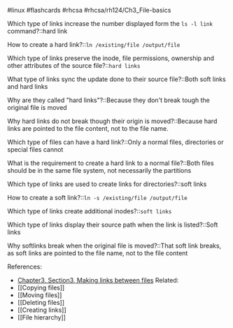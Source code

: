 #linux #flashcards #rhcsa #rhcsa/rh124/Ch3_File-basics 

Which type of links increase the number displayed form the `ls -l link` command?::hard link
<!--SR:!2023-07-20,4,270-->

How to create a hard link?::`ln /existing/file /output/file`
<!--SR:!2023-08-16,25,290-->

Which type of links preserve the inode, file permissions, ownership and other attributes of the source file?::`hard links`
<!--SR:!2023-08-18,27,306-->

What type of links sync the update done to their source file?::Both soft links and hard links
<!--SR:!2023-07-20,4,289-->

Why are they called "hard links"?::Because they don't break tough the original file is moved

Why hard links do not break though their origin is moved?::Because hard links are pointed to the file content, not to the file name.
<!--SR:!2023-08-18,27,306-->

Which type of files can have a hard link?::Only a normal files, directories or special files cannot
<!--SR:!2023-07-19,1,210-->

What is the requirement to create a hard link to a normal file?::Both files should be in the same file system, not necessarily the partitions
<!--SR:!2023-08-11,20,290-->

Which type of links are used to create links for directories?::soft links
<!--SR:!2023-07-20,4,270-->

How to create a soft link?::`ln -s /existing/file /output/file`
<!--SR:!2023-07-20,4,270-->

Which type of links create additional inodes?::`soft links`
<!--SR:!2023-07-20,4,270-->

Which type of links display their source path when the link is listed?::Soft links

Why softlinks break when the original file is moved?::That soft link breaks, as soft links are pointed to the file name, not to the file content
<!--SR:!2023-08-16,25,290-->

References:
- [Chapter3, Section3, Making links between files](rh124-8.0-student-guide.pdf#pageno=95)
Related:
- [[Copying files]]
- [[Moving files]]
- [[Deleting files]]
- [[Creating links]]
- [[File hierarchy]]
